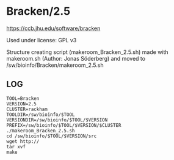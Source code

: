 Bracken/2.5
========================

<https://ccb.jhu.edu/software/bracken>

Used under license:
GPL v3

Structure creating script (makeroom_Bracken_2.5.sh) made with makeroom.sh (Author: Jonas Söderberg) and moved to /sw/bioinfo/Bracken/makeroom_2.5.sh

LOG
---

    TOOL=Bracken
    VERSION=2.5
    CLUSTER=rackham
    TOOLDIR=/sw/bioinfo/$TOOL
    VERSIONDIR=/sw/bioinfo/$TOOL/$VERSION
    PREFIX=/sw/bioinfo/$TOOL/$VERSION/$CLUSTER
    ./makeroom_Bracken_2.5.sh
    cd /sw/bioinfo/$TOOL/$VERSION/src
    wget http://
    tar xvf 
    make

